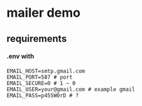 # mailer demo

## requirements
 
#### .env with
```properties
EMAIL_HOST=smtp.gmail.com
EMAIL_PORT=587 # port
EMAIL_SECURE=0 # 1 ~ 0
EMAIL_USER=your@gmail.com # example gmail
EMAIL_PASS=p455W0rD # ?
```

